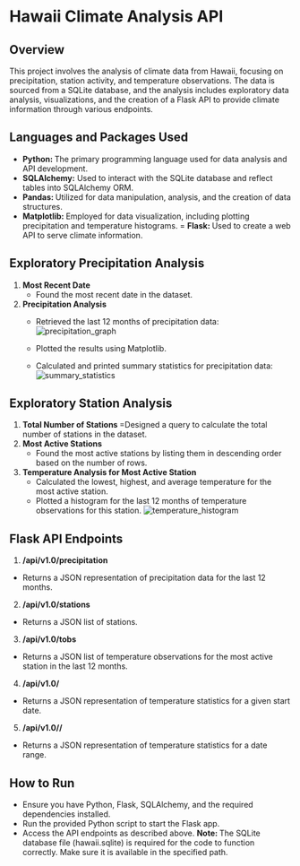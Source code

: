 # Hawaii Climate Analysis API

## Overview
This project involves the analysis of climate data from Hawaii, focusing on precipitation, station activity, and temperature observations. The data is sourced from a SQLite database, and the analysis includes exploratory data analysis, visualizations, and the creation of a Flask API to provide climate information through various endpoints.

## Languages and Packages Used
- <b> Python: </b> The primary programming language used for data analysis and API development.
- <b>SQLAlchemy:</b> Used to interact with the SQLite database and reflect tables into SQLAlchemy ORM.
- <b> Pandas: </b> Utilized for data manipulation, analysis, and the creation of data structures.
- <b> Matplotlib: </b> Employed for data visualization, including plotting precipitation and temperature histograms.
= <b> Flask: </b> Used to create a web API to serve climate information.

## Exploratory Precipitation Analysis
1. <b> Most Recent Date </b>
   - Found the most recent date in the dataset.
2. <b> Precipitation Analysis </b>
   - Retrieved the last 12 months of precipitation data:
![precipitation_graph](https://github.com/Kandacekay/sqlalchemy-challenge/assets/130207643/092104f6-6d34-4030-a917-a266fc7ffaca)

   - Plotted the results using Matplotlib.
   - Calculated and printed summary statistics for precipitation data:
![summary_statistics](https://github.com/Kandacekay/sqlalchemy-challenge/assets/130207643/bf29062d-0748-42d6-843a-cce107a227bd)



## Exploratory Station Analysis
1. <b> Total Number of Stations </b>
   =Designed a query to calculate the total number of stations in the dataset.
2. <b> Most Active Stations </b>
   - Found the most active stations by listing them in descending order based on the number of rows.
3. <b> Temperature Analysis for Most Active Station </b>
   - Calculated the lowest, highest, and average temperature for the most active station.
   - Plotted a histogram for the last 12 months of temperature observations for this station.
![temperature_histogram](https://github.com/Kandacekay/sqlalchemy-challenge/assets/130207643/cd495af0-c5d7-422c-8982-6f78f5f8e1dc)


## Flask API Endpoints
1. <b> /api/v1.0/precipitation </b>
  - Returns a JSON representation of precipitation data for the last 12 months.
2. <b> /api/v1.0/stations </b>
  - Returns a JSON list of stations.
3. <b> /api/v1.0/tobs </b>
  - Returns a JSON list of temperature observations for the most active station in the last 12 months.
4. <b> /api/v1.0/<start> </b>
  - Returns a JSON representation of temperature statistics for a given start date.
5. <b> /api/v1.0/<start>/<end> </b>
 - Returns a JSON representation of temperature statistics for a date range.

## How to Run
- Ensure you have Python, Flask, SQLAlchemy, and the required dependencies installed.
- Run the provided Python script to start the Flask app.
- Access the API endpoints as described above.
<b> Note: </b> The SQLite database file (hawaii.sqlite) is required for the code to function correctly. Make sure it is available in the specified path.
